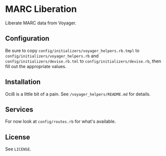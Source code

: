 # MARC Liberation

Liberate MARC data from Voyager.

## Configuration

Be sure to copy `config/initializers/voyager_helpers.rb.tmpl` to `config/initializers/voyager_helpers.rb`
and `config/initializers/devise.rb.tml` to `config/initializers/devise.rb`,
then fill out the appropriate values.

## Installation

Oci8 is a little bit of a pain. See `/voyager_helpers/README.md` for details.

## Services

For now look at `config/routes.rb` for what's available.

## License

See `LICENSE`.
